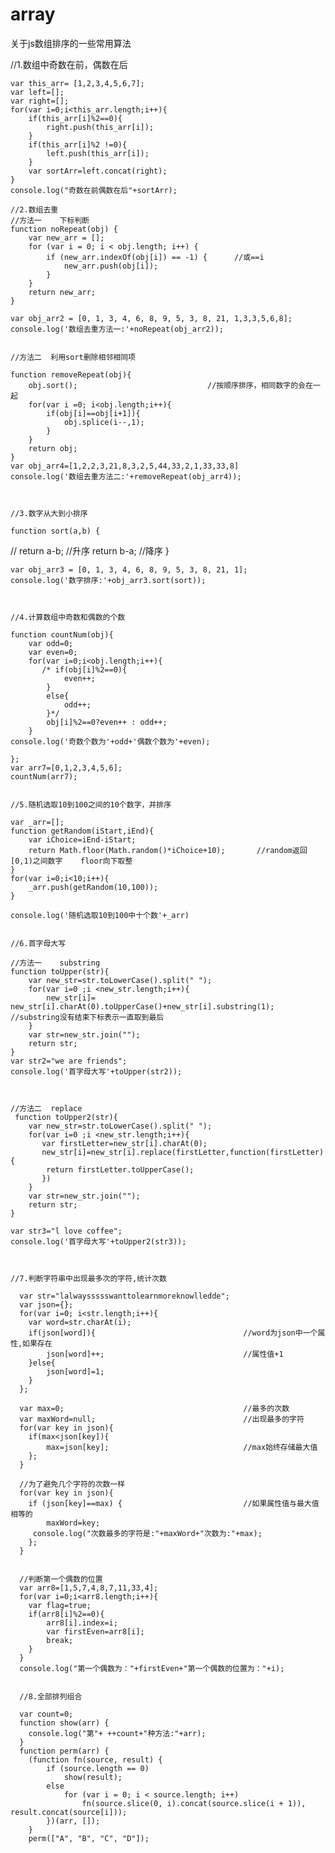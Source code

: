 # array
关于js数组排序的一些常用算法

   //1.数组中奇数在前，偶数在后
   
    var this_arr= [1,2,3,4,5,6,7]; 
    var left=[];
    var right=[];
    for(var i=0;i<this_arr.length;i++){
        if(this_arr[i]%2==0){
            right.push(this_arr[i]);
        }
        if(this_arr[i]%2 !=0){
            left.push(this_arr[i]);
        }
        var sortArr=left.concat(right);
    }
    console.log("奇数在前偶数在后"+sortArr);

    //2.数组去重
    //方法一    下标判断
    function noRepeat(obj) {
        var new_arr = [];
        for (var i = 0; i < obj.length; i++) {
            if (new_arr.indexOf(obj[i]) == -1) {      //或==i
                new_arr.push(obj[i]);
            }
        }
        return new_arr;
    }

    var obj_arr2 = [0, 1, 3, 4, 6, 8, 9, 5, 3, 8, 21, 1,3,3,5,6,8];
    console.log('数组去重方法一:'+noRepeat(obj_arr2));


    //方法二  利用sort删除相邻相同项
    
    function removeRepeat(obj){
        obj.sort();                             //按顺序排序，相同数字的会在一起
        for(var i =0; i<obj.length;i++){
            if(obj[i]==obj[i+1]){
                obj.splice(i--,1);
            }
        }
        return obj; 
    }
    var obj_arr4=[1,2,2,3,21,8,3,2,5,44,33,2,1,33,33,8]
    console.log('数组去重方法二:'+removeRepeat(obj_arr4));



    //3.数字从大到小排序
    
    function sort(a,b) {
//        return a-b;             //升序
        return b-a;              //降序
    }

    var obj_arr3 = [0, 1, 3, 4, 6, 8, 9, 5, 3, 8, 21, 1];
    console.log('数字排序:'+obj_arr3.sort(sort));



    //4.计算数组中奇数和偶数的个数
    
    function countNum(obj){
        var odd=0;
        var even=0;
        for(var i=0;i<obj.length;i++){
           /* if(obj[i]%2==0){
                even++;
            }
            else{
                odd++;
            }*/
            obj[i]%2==0?even++ : odd++;
        }
    console.log('奇数个数为'+odd+'偶数个数为'+even);
        
    };
    var arr7=[0,1,2,3,4,5,6];
    countNum(arr7);


    //5.随机选取10到100之间的10个数字，并排序

    var _arr=[];
    function getRandom(iStart,iEnd){
        var iChoice=iEnd-iStart;
        return Math.floor(Math.random()*iChoice+10);       //random返回[0,1)之间数字    floor向下取整
    }
    for(var i=0;i<10;i++){
        _arr.push(getRandom(10,100));
    }

    console.log('随机选取10到100中十个数'+_arr)


    //6.首字母大写
    
    //方法一    substring
    function toUpper(str){
        var new_str=str.toLowerCase().split(" ");
        for(var i=0 ;i <new_str.length;i++){
            new_str[i]= new_str[i].charAt(0).toUpperCase()+new_str[i].substring(1);    //substring没有结束下标表示一直取到最后
        }
        var str=new_str.join("");
        return str;
    }
    var str2="we are friends";
    console.log('首字母大写'+toUpper(str2));                 



    //方法二  replace
     function toUpper2(str){
        var new_str=str.toLowerCase().split(" ");
        for(var i=0 ;i <new_str.length;i++){
           var firstLetter=new_str[i].charAt(0);
           new_str[i]=new_str[i].replace(firstLetter,function(firstLetter){
            return firstLetter.toUpperCase();
           })
        }
        var str=new_str.join("");
        return str;
    }

    var str3="l love coffee";
    console.log('首字母大写'+toUpper2(str3));          



    //7.判断字符串中出现最多次的字符,统计次数
    
      var str="lalwayssssswanttolearnmoreknowlledde";
      var json={};
      for(var i=0; i<str.length;i++){
        var word=str.charAt(i);
        if(json[word]){                                 //word为json中一个属性,如果存在
            json[word]++;                               //属性值+1
        }else{
            json[word]=1;
        }
      };

      var max=0;                                        //最多的次数
      var maxWord=null;                                 //出现最多的字符
      for(var key in json){                             
        if(max<json[key]){                              
            max=json[key];                              //max始终存储最大值
        };
      }

      //为了避免几个字符的次数一样
      for(var key in json){
        if (json[key]==max) {                           //如果属性值与最大值相等的
            maxWord=key;
         console.log("次数最多的字符是:"+maxWord+"次数为:"+max);
        };
      }


      //判断第一个偶数的位置
      var arr8=[1,5,7,4,8,7,11,33,4];
      for(var i=0;i<arr8.length;i++){
        var flag=true;
        if(arr8[i]%2==0){
            arr8[i].index=i;
            var firstEven=arr8[i];
            break;
        }
      }
      console.log("第一个偶数为："+firstEven+"第一个偶数的位置为："+i);


      //8.全部排列组合
      
      var count=0;  
      function show(arr) {  
        console.log("第"+ ++count+"种方法:"+arr);  
      }  
      function perm(arr) {  
        (function fn(source, result) {  
            if (source.length == 0)  
                show(result);  
            else 
                for (var i = 0; i < source.length; i++)  
                    fn(source.slice(0, i).concat(source.slice(i + 1)), result.concat(source[i]));  
            })(arr, []);  
        }  
        perm(["A", "B", "C", "D"]);  
